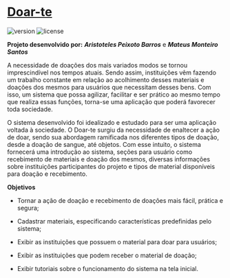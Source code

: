 # [Doar-te](https://doar-te.firebaseapp.com/)

![version](https://img.shields.io/badge/version-1.0.0-blue.svg) ![license](https://img.shields.io/badge/license-MIT-blue.svg)

**Projeto desenvolvido por:** ***Aristoteles Peixoto Barros*** e ***Mateus Monteiro Santos***

A necessidade de doações dos mais variados modos se tornou imprescindível nos tempos atuais. Sendo assim, instituições vêm fazendo um trabalho constante em relação ao acolhimento desses materiais e doações dos mesmos para usuários que necessitam desses bens. Com isso, um sistema que possa agilizar, facilitar e ser prático ao mesmo tempo que realiza essas funções, torna-se uma aplicação que poderá favorecer toda sociedade.

O sistema desenvolvido foi idealizado e estudado para ser uma aplicação voltada à sociedade. O Doar-te surgiu da necessidade de enaltecer a ação de doar, sendo sua abordagem ramificada nos diferentes tipos de doação, desde a doação de sangue, até objetos. Com esse intuito, o sistema fornecerá uma introdução ao sistema, seções para usuário como recebimento de materiais e doação dos mesmos, diversas informações sobre instituições participantes do projeto e tipos de material disponíveis para doação e recebimento.



**Objetivos**

- Tornar a ação de doação e recebimento de doações mais fácil, prática e segura;

- Cadastrar materiais, especificando características predefinidas pelo sistema;

- Exibir as instituições que possuem o material para doar para usuários;

- Exibir as instituições que podem receber o material de doação;

- Exibir tutoriais sobre o funcionamento do sistema na tela inicial.
